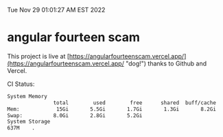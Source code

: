 Tue Nov 29 01:01:27 AM EST 2022

# angular fourteen scam


This project is live at [https://angularfourteenscam.vercel.app/](https://angularfourteenscam.vercel.app/ "dog!") thanks to Github and Vercel.

CI Status: 

```bash
System Memory
               total        used        free      shared  buff/cache   available
Mem:            15Gi       5.5Gi       1.7Gi       1.3Gi       8.2Gi       8.2Gi
Swap:          8.0Gi       2.8Gi       5.2Gi
System Storage
637M	.
```
